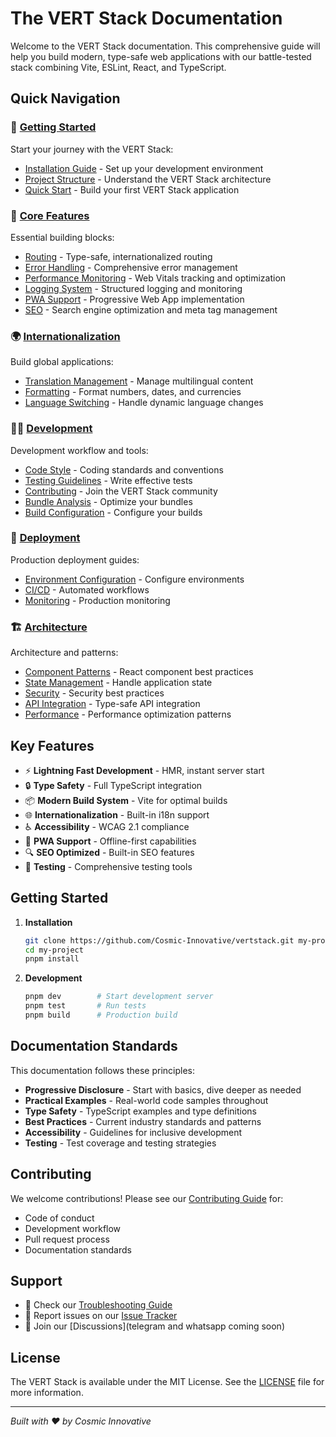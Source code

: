 # The VERT Stack Documentation

Welcome to the VERT Stack documentation. This comprehensive guide will help you build modern, type-safe web applications with our battle-tested stack combining Vite, ESLint, React, and TypeScript.

## Quick Navigation

### 🚀 [Getting Started](getting-started/README.md)

Start your journey with the VERT Stack:

- [Installation Guide](getting-started/installation.md) - Set up your development environment
- [Project Structure](getting-started/project-structure.md) - Understand the VERT Stack architecture
- [Quick Start](getting-started/README.md) - Build your first VERT Stack application

### 🔧 [Core Features](core-features/README.md)

Essential building blocks:

- [Routing](core-features/routing.md) - Type-safe, internationalized routing
- [Error Handling](core-features/error-handling.md) - Comprehensive error management
- [Performance Monitoring](core-features/performance-monitoring.md) - Web Vitals tracking and optimization
- [Logging System](core-features/logging.md) - Structured logging and monitoring
- [PWA Support](core-features/pwa.md) - Progressive Web App implementation
- [SEO](core-features/seo.md) - Search engine optimization and meta tag management

### 🌍 [Internationalization](internationalization/README.md)

Build global applications:

- [Translation Management](internationalization/translation-management.md) - Manage multilingual content
- [Formatting](internationalization/formatting.md) - Format numbers, dates, and currencies
- [Language Switching](internationalization/language-switching.md) - Handle dynamic language changes

### 👩‍💻 [Development](development/README.md)

Development workflow and tools:

- [Code Style](development/code-style.md) - Coding standards and conventions
- [Testing Guidelines](development/testing-guidelines.md) - Write effective tests
- [Contributing](development/contributing.md) - Join the VERT Stack community
- [Bundle Analysis](development/bundle-analysis.md) - Optimize your bundles
- [Build Configuration](development/build-configuration.md) - Configure your builds

### 🚀 [Deployment](deployment/README.md)

Production deployment guides:

- [Environment Configuration](deployment/environment-configuration.md) - Configure environments
- [CI/CD](deployment/ci-cd.md) - Automated workflows
- [Monitoring](deployment/monitoring.md) - Production monitoring

### 🏗️ [Architecture](architecture/README.md)

Architecture and patterns:

- [Component Patterns](architecture/component-patterns.md) - React component best practices
- [State Management](architecture/state-management.md) - Handle application state
- [Security](architecture/security.md) - Security best practices
- [API Integration](architecture/api-integration.md) - Type-safe API integration
- [Performance](architecture/performance.md) - Performance optimization patterns

## Key Features

- ⚡️ **Lightning Fast Development** - HMR, instant server start
- 🔒 **Type Safety** - Full TypeScript integration
- 📦 **Modern Build System** - Vite for optimal builds
- 🌐 **Internationalization** - Built-in i18n support
- ♿️ **Accessibility** - WCAG 2.1 compliance
- 📱 **PWA Support** - Offline-first capabilities
- 🔍 **SEO Optimized** - Built-in SEO features
- 🧪 **Testing** - Comprehensive testing tools

## Getting Started

1. **Installation**

   ```bash
   git clone https://github.com/Cosmic-Innovative/vertstack.git my-project
   cd my-project
   pnpm install
   ```

2. **Development**
   ```bash
   pnpm dev        # Start development server
   pnpm test       # Run tests
   pnpm build      # Production build
   ```

## Documentation Standards

This documentation follows these principles:

- **Progressive Disclosure** - Start with basics, dive deeper as needed
- **Practical Examples** - Real-world code samples throughout
- **Type Safety** - TypeScript examples and type definitions
- **Best Practices** - Current industry standards and patterns
- **Accessibility** - Guidelines for inclusive development
- **Testing** - Test coverage and testing strategies

## Contributing

We welcome contributions! Please see our [Contributing Guide](development/contributing.md) for:

- Code of conduct
- Development workflow
- Pull request process
- Documentation standards

## Support

- 📖 Check our [Troubleshooting Guide](troubleshooting/README.md)
- 🐛 Report issues on our [Issue Tracker](https://github.com/Cosmic-Innovative/vertstack/issues)
- 💬 Join our [Discussions](telegram and whatsapp coming soon)

## License

The VERT Stack is available under the MIT License. See the [LICENSE](../LICENSE) file for more information.

---

_Built with ❤️ by Cosmic Innovative_
